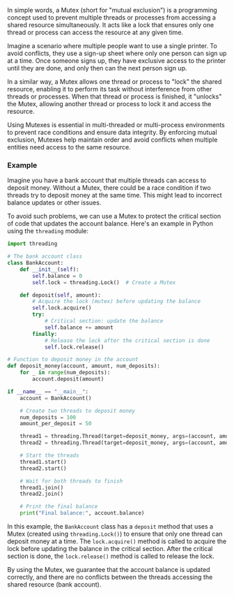 In simple words, a Mutex (short for "mutual exclusion") is a programming concept used to prevent multiple threads or processes from accessing a shared resource simultaneously. It acts like a lock that ensures only one thread or process can access the resource at any given time.

Imagine a scenario where multiple people want to use a single printer. To avoid conflicts, they use a sign-up sheet where only one person can sign up at a time. Once someone signs up, they have exclusive access to the printer until they are done, and only then can the next person sign up.

In a similar way, a Mutex allows one thread or process to "lock" the shared resource, enabling it to perform its task without interference from other threads or processes. When that thread or process is finished, it "unlocks" the Mutex, allowing another thread or process to lock it and access the resource.

Using Mutexes is essential in multi-threaded or multi-process environments to prevent race conditions and ensure data integrity. By enforcing mutual exclusion, Mutexes help maintain order and avoid conflicts when multiple entities need access to the same resource.

### Example
Imagine you have a bank account that multiple threads can access to deposit money. Without a Mutex, there could be a race condition if two threads try to deposit money at the same time. This might lead to incorrect balance updates or other issues.

To avoid such problems, we can use a Mutex to protect the critical section of code that updates the account balance. Here's an example in Python using the `threading` module:

```python
import threading

# The bank account class
class BankAccount:
    def __init__(self):
        self.balance = 0
        self.lock = threading.Lock()  # Create a Mutex

    def deposit(self, amount):
        # Acquire the lock (mutex) before updating the balance
        self.lock.acquire()
        try:
            # Critical section: update the balance
            self.balance += amount
        finally:
            # Release the lock after the critical section is done
            self.lock.release()

# Function to deposit money in the account
def deposit_money(account, amount, num_deposits):
    for _ in range(num_deposits):
        account.deposit(amount)

if __name__ == "__main__":
    account = BankAccount()

    # Create two threads to deposit money
    num_deposits = 100
    amount_per_deposit = 50

    thread1 = threading.Thread(target=deposit_money, args=(account, amount_per_deposit, num_deposits))
    thread2 = threading.Thread(target=deposit_money, args=(account, amount_per_deposit, num_deposits))

    # Start the threads
    thread1.start()
    thread2.start()

    # Wait for both threads to finish
    thread1.join()
    thread2.join()

    # Print the final balance
    print("Final balance:", account.balance)
```

In this example, the `BankAccount` class has a `deposit` method that uses a Mutex (created using `threading.Lock()`) to ensure that only one thread can deposit money at a time. The `lock.acquire()` method is called to acquire the lock before updating the balance in the critical section. After the critical section is done, the `lock.release()` method is called to release the lock.

By using the Mutex, we guarantee that the account balance is updated correctly, and there are no conflicts between the threads accessing the shared resource (bank account).